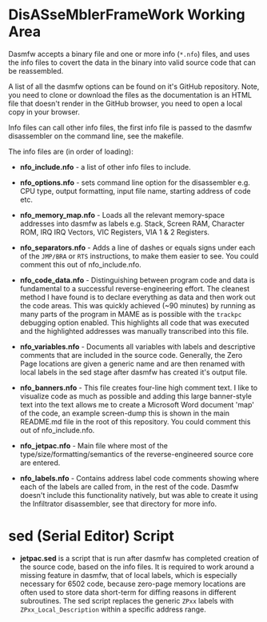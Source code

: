 <!-- markdownlint-disable MD033 -->
# DisASseMblerFrameWork Working Area

Dasmfw accepts a binary file and one or more info (`*.nfo`) files, and uses the info files to covert the data in the binary into valid source code that can be reassembled.

A list of all the dasmfw options can be found on it's GitHub repository. Note, you need to clone or download the files as the documentation is an HTML file that doesn't render in the GitHub browser, you need to open a local copy in your browser.

Info files can call other info files, the first info file is passed to the dasmfw disassembler on the command line, see the makefile.

The info files are (in order of loading):

- **nfo_include.nfo** - a list of other info files to include.

- **nfo_options.nfo** - sets command line option for the disassembler e.g. CPU type, output formatting, input file name, starting address of code etc.

- **nfo_memory_map.nfo** - Loads all the relevant memory-space addresses into dasmfw as labels e.g. Stack, Screen RAM, Character ROM, IRQ IRQ Vectors, VIC Registers, VIA 1 & 2 Registers.

- **nfo_separators.nfo** - Adds a line of dashes or equals signs under each of the `JMP/BRA` or `RTS` instructions, to make them easier to see. You could comment this out of nfo_include.nfo.

- **nfo_code_data.nfo** - Distinguishing between program code and data is fundamental to a successful reverse-engineering effort. The cleanest method I have found is to declare everything as data and then work out the code areas. This was quickly achieved (~90 minutes) by running as many parts of the program in MAME as is possible with the `trackpc` debugging option enabled. This highlights all code that was executed and the highlighted addresses was manually transcribed into this file.

- **nfo_variables.nfo** - Documents all variables with labels and descriptive comments that are included in the source code. Generally, the Zero Page locations are given a generic name and are then renamed with local labels in the sed stage after dasmfw has created it's output file.

- **nfo_banners.nfo** - This file creates four-line high comment text. I like to visualize code as much as possible and adding this large banner-style text into the text allows me to create a Microsoft Word document 'map' of the code, an example screen-dump this is shown in the main README.md file in the root of this repository. You could comment this out of nfo_include.nfo.

- **nfo_jetpac.nfo** - Main file where most of the type/size/formatting/semantics of the reverse-engineered source core are entered.

- **nfo_labels.nfo** - Contains address label code comments showing where each of the labels are called from, in the rest of the code. Dasmfw doesn't include this functionality natively, but was able to create it using the Infiltrator disassembler, see that directory for more info.

# sed (Serial Editor) Script

- **jetpac.sed** is a script that is run after dasmfw has completed creation of the source code, based on the info files. It is required to work around a missing feature in dasmfw, that of local labels, which is especially necessary for 6502 code, because zero-page memory locations are often used to store data short-term for diffing reasons in different subroutines. The sed script replaces the generic `ZPxx` labels with `ZPxx_Local_Description` within a specific address range.
